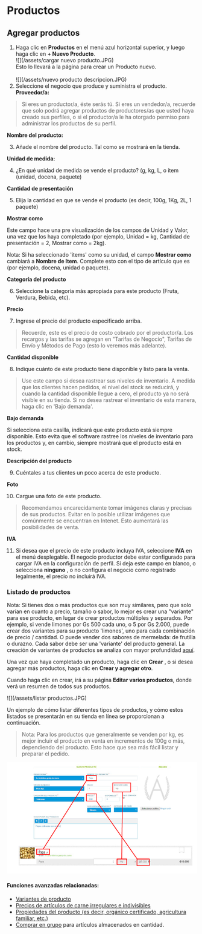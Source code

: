 # Productos

## Agregar productos

1. Haga clic en **Productos** en el menú azul horizontal superior, y luego haga clic en **+ Nuevo Producto**.<br>
![](/assets/cargar nuevo producto.JPG)<br>
Esto lo llevará a la página para crear un Producto nuevo.<br>    
![](/assets/nuevo producto descripcion.JPG)
2. Seleccione el negocio que produce y suministra el producto.
**Proveedor/a:**

> Si eres un productor/a, éste serás tú. Si eres un vendedor/a, recuerde que solo podrá agregar productos de productores/as que usted haya creado sus perfiles, o si el productor/a le ha otorgado permiso para administrar los productos de su perfil.

**Nombre del producto:**

3. Añade el nombre del producto. Tal como se mostrará en la tienda.

**Unidad de medida:**

4. ¿En qué unidad de medida se vende el producto? (g, kg, L, o item (unidad, docena, paquete)

**Cantidad de presentación**

5. Elija la cantidad en que se vende el producto (es decir, 100g, 1Kg, 2L, 1 paquete)

**Mostrar como**

Este campo hace una pre visualización de los campos de Unidad y Valor, una vez que los haya completado (por ejemplo, Unidad = kg, Cantidad de presentación = 2, Mostrar como = 2kg).

Nota: Si ha seleccionado 'items' como su unidad, el campo **Mostrar como** cambiará a **Nombre de Item**. Complete esto con el tipo de artículo que es (por ejemplo, docena, unidad o paquete).

**Categoría del producto**

6. Seleccione la categoría más apropiada para este producto (Fruta, Verdura, Bebida, etc).

**Precio** 

7. Ingrese el precio del producto especificado arriba.

> Recuerde, este es el precio de costo cobrado por el productor/a. Los recargos y las tarifas se agregan en "Tarifas de Negocio", Tarifas de Envío y Métodos de Pago (esto lo veremos más adelante).

**Cantidad disponible**

8. Indique cuánto de este producto tiene disponible y listo para la venta.

> Use este campo si desea rastrear sus niveles de inventario. A medida que los clientes hacen pedidos, el nivel del stock se reducirá, y cuando la cantidad disponible llegue a cero, el producto ya no será visible en su tienda. Si no desea rastrear el inventario de esta manera, haga clic en 'Bajo demanda'.

**Bajo demanda**

Si selecciona esta casilla, indicará que este producto está siempre disponible. Esto evita que el software rastree los niveles de inventario para los productos y, en cambio, siempre mostrará que el producto está en stock.

**Descripción del producto** 

9. Cuéntales a tus clientes un poco acerca de este producto.

**Foto**

10. Cargue una foto de este producto. 

> Recomendamos encarecidamente tomar imágenes claras y precisas de sus productos. Evitar en lo posible utilizar imágenes que comúnmente se encuentran en Intenet. Esto aumentará las posibilidades de venta.

**IVA**

11. Si desea que el precio de este producto incluya IVA, seleccione **IVA** en el menú desplegable. El negocio productor debe estar configurado para cargar IVA en la configuración de perfil. Si deja este campo en blanco, o selecciona **ninguno** , o no configura el negocio como registrado legalmente, el precio no incluirá IVA.

### Listado de productos

Nota: Si tienes dos o más productos que son muy similares, pero que solo varían en cuanto a precio, tamaño o sabor, lo mejor es crear una "variante" para ese producto, en lugar de crear productos múltiples y separados. Por ejemplo, si vende limones por Gs 500 cada uno, o 5 por Gs 2.000, puede crear dos variantes para su producto 'limones', uno para cada combinación de precio / cantidad. O puede vender dos sabores de mermelada: de frutilla o durazno. Cada sabor debe ser una 'variante' del producto general. La creación de variantes de productos se analiza con mayor profundidad [aquí](/product-variants.md).

Una vez que haya completado un producto, haga clic en **Crear** , o si desea agregar más productos, haga clic en **Crear y agregar otro**.

Cuando haga clic en crear, irá a su página **Editar varios productos**, donde verá un resumen de todos sus productos.

![](/assets/listar productos.JPG)

Un ejemplo de cómo listar diferentes tipos de productos, y cómo estos listados se presentarán en su tienda en línea se proporcionan a continuación.

> Nota: Para los productos que generalmente se venden por kg, es mejor incluir el producto en venta en incrementos de 100g o más, dependiendo del producto. Esto hace que sea más fácil listar y preparar el pedido.

![](/assets/visualizacion-producto.jpg)

#### Funciones avanzadas relacionadas:

* [Variantes de producto](/product-variants.md)
* [Precios de artículos de carne irregulares e indivisibles](/pricing-irregular-indivisible-meat-items.md)
* [Propiedades del producto (es decir, orgánico certificado, agricultura familiar, etc.)](/product-properties.md)
* [Comprar en grupo](/group-buy.md) para artículos almacenados en cantidad.



